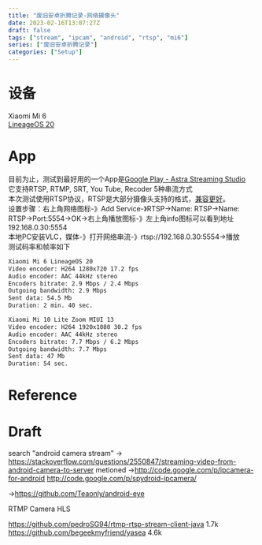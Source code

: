 ```yaml
---
title: "废旧安卓折腾记录-网络摄像头"
date: 2023-02-16T13:07:27Z
draft: false
tags: ["stream", "ipcam", "android", "rtsp", "mi6"]
series: ["废旧安卓折腾记录"]
categories: ["Setup"]
---
```


# 设备
Xiaomi Mi 6  
[LineageOS 20][1]   

# App
目前为止，测试到最好用的一个App是[Google Play - Astra Streaming Studio](https://play.google.com/store/apps/details?id=miv.astudio&hl=en_US&gl=US)  
它支持RTSP, RTMP, SRT, You Tube, Recoder 5种串流方式  
本次测试使用RTSP协议，RTSP是大部分摄像头支持的格式，[兼容更好][2]。  
设置步骤：右上角网络图标-》Add Service-》RTSP->Name: RTSP->Name: RTSP->Port:5554->OK->右上角播放图标-》左上角info图标可以看到地址192.168.0.30:5554  
本地PC安装VLC，媒体-》打开网络串流-》rtsp://192.168.0.30:5554->播放  
测试码率和帧率如下  
```txt
Xiaomi Mi 6 LineageOS 20
Video encoder: H264 1280x720 17.2 fps
Audio encoder: AAC 44kHz stereo
Encoders bitrate: 2.9 Mbps / 2.4 Mbps
Outgoing bandwidth: 2.9 Mbps
Sent data: 54.5 Mb
Duration: 2 min. 40 sec.
```
```txt
Xiaomi Mi 10 Lite Zoom MIUI 13
Video encoder: H264 1920x1080 30.2 fps
Audio encoder: AAC 44kHz stereo
Encoders bitrate: 7.7 Mbps / 6.2 Mbps
Outgoing bandwidth: 7.7 Mbps
Sent data: 47 Mb
Duration: 54 sec.
```
# Reference
[1]: <https://wiki.lineageos.org/devices/sagit/install> "LineageOS Wiki - Install LineageOS on sagit"
[2]: <https://www.gumlet.com/learn/rtsp-vs-rtmp/#:~:text=RTSP%20is%20commonly%20used%20for,stored%20and%20delivered%20when%20needed.> "gumlet - A Comprehensive Overview of RTSP vs RTMP"



# Draft
search "android camera stream"
->
https://stackoverflow.com/questions/2550847/streaming-video-from-android-camera-to-server
metioned 
  ->http://code.google.com/p/ipcamera-for-android 
  http://code.google.com/p/spydroid-ipcamera/ 
  
  ->https://github.com/Teaonly/android-eye
  
RTMP Camera
HLS

https://github.com/pedroSG94/rtmp-rtsp-stream-client-java  1.7k
https://github.com/begeekmyfriend/yasea 4.6k
